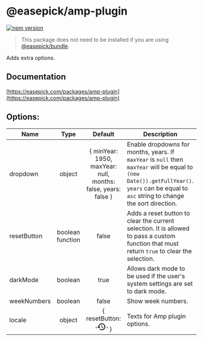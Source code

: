 # @easepick/amp-plugin

[![npm version](https://badge.fury.io/js/@easepick%2Famp-plugin.svg)](https://www.npmjs.com/package/@easepick/amp-plugin)

> This package does not need to be installed if you are using [@easepick/bundle](https://easepick.com/packages/bundle).

Adds extra options.

## Documentation

[https://easepick.com/packages/amp-plugin](https://easepick.com/packages/amp-plugin)


## Options:

| Name | Type | Default | Description
| --- | :---: | :---: | ---
| dropdown | object | { minYear: 1950, maxYear: null, months: false, years: false } | Enable dropdowns for months, years. If `maxYear` is `null` then `maxYear` will be equal to `(new Date()).getFullYear()`. <br/> `years` can be equal to `asc` string to change the sort direction.
| resetButton | boolean <br/> function | false | Adds a reset button to clear the current selection. It is allowed to pass a custom function that must return `true` to clear the selection.
| darkMode | boolean | true | Allows dark mode to be used if the user's system settings are set to dark mode.
| weekNumbers | boolean | false | Show week numbers.
| locale | object | { resetButton: '<svg xmlns="http://www.w3.org/2000/svg" height="24" width="24"><path d="M13 3c-4.97 0-9 4.03-9 9H1l3.89 3.89.07.14L9 12H6c0-3.87 3.13-7 7-7s7 3.13 7 7-3.13 7-7 7c-1.93 0-3.68-.79-4.94-2.06l-1.42 1.42C8.27 19.99 10.51 21 13 21c4.97 0 9-4.03 9-9s-4.03-9-9-9zm-1 5v5l4.28 2.54.72-1.21-3.5-2.08V8H12z"/></svg>' } | Texts for Amp plugin options.
